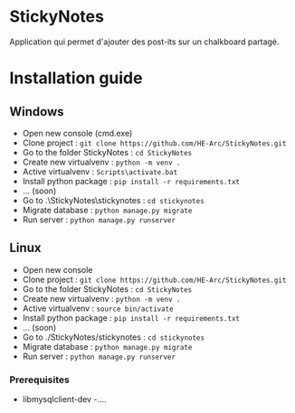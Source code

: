 # StickyNotes
Application qui permet d'ajouter des post-its sur un chalkboard partagé.

# Installation guide
## Windows
- Open new console (cmd.exe)
- Clone project : `git clone https://github.com/HE-Arc/StickyNotes.git`
- Go to the folder StickyNotes : `cd StickyNotes`
- Create new virtualvenv : `python -m venv .`
- Active virtualvenv : `Scripts\activate.bat`
- Install python package : `pip install -r requirements.txt`
- ... (soon)
- Go to .\StickyNotes\stickynotes : `cd stickynotes`
- Migrate database : `python manage.py migrate`
- Run server : `python manage.py runserver`

## Linux
- Open new console
- Clone project : `git clone https://github.com/HE-Arc/StickyNotes.git`
- Go to the folder StickyNotes : `cd StickyNotes`
- Create new virtualvenv : `python -m venv .`
- Active virtualvenv : `source bin/activate`
- Install python package : `pip install -r requirements.txt`
- ... (soon)
- Go to ./StickyNotes/stickynotes : `cd stickynotes`
- Migrate database : `python manage.py migrate`
- Run server : `python manage.py runserver`

### Prerequisites
- libmysqlclient-dev
-....
